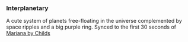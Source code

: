 ### Interplanetary
A cute system of planets free-floating in the universe complemented by space ripples and a big purple ring. Synced to the first 30 seconds of [Mariana by Childs](https://www.youtube.com/watch?v=kmck1yTf-dc) 